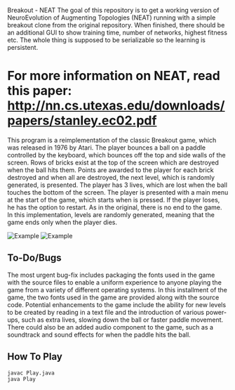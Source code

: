 Breakout - NEAT
The goal of this repository is to get a working version of NeuroEvolution of Augmenting Topologies (NEAT) running with a simple breakout clone from the original repository.
When finished, there should be an additional GUI to show training time, number of networks, highest fitness etc.
The whole thing is supposed to be serializable so the learning is persistent.

For more information on NEAT, read this paper: http://nn.cs.utexas.edu/downloads/papers/stanley.ec02.pdf
========

This program is a reimplementation of the classic Breakout game, which was released in 1976 by Atari. The player bounces a ball on a paddle controlled by the keyboard, which bounces off the top and side walls of the screen. Rows of bricks exist at the top of the screen which are destroyed when the ball hits them. Points are awarded to the player for each brick destroyed and when all are destroyed, the next level, which is randomly generated, is presented. The player has 3 lives, which are lost when the ball touches the bottom of the screen. 
The player is presented with a main menu at the start of the game, which starts when <SPACE> is pressed. If the player loses, he has the option to restart. As in the original, there is no end to the game. In this implementation, levels are randomly generated, meaning that the game ends only when the player dies.

![Example](https://raw.github.com/zacoppotamus/Breakout/master/Screenshot%202.png) ![Example](https://raw.github.com/zacoppotamus/Breakout/master/Screenshot%201.png)


To-Do/Bugs
---

The most urgent bug-fix includes packaging the fonts used in the game with the source files to enable a uniform experience to anyone playing the game from a variety of different operating systems. In this installment of the game, the two fonts used in the game are provided along with the source code.
Potential enhancements to the game include the ability for new levels to be created by reading in a text file and the introduction of various power-ups, such as extra lives, slowing down the ball or faster paddle movement. There could also be an added audio component to the game, such as a soundtrack and sound effects for when the paddle hits the ball.

How To Play
---
```
javac Play.java
java Play
```
